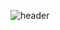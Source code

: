 ![header](https://capsule-render.vercel.app/api?type=transparent&color=timeGradient&text=Welcome%20to%20Suhyun's%20GitHub%20👋%20&animation=twinkling&fontSize=35&fontAlignY=40&fontAlign=50&height=300&fontColor=d6ace6)
